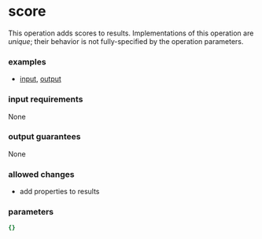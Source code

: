 # score

This operation adds scores to results. Implementations of this operation are _unique_; their behavior is not fully-specified by the operation parameters.

### examples

- [input](../examples/fill_and_bind/messages/04_complete_results.json), [output](../examples/fill_and_bind/messages/05_scored_results.json)

### input requirements

None

### output guarantees

None

### allowed changes

- add properties to results

### parameters

```yaml
{}
```
